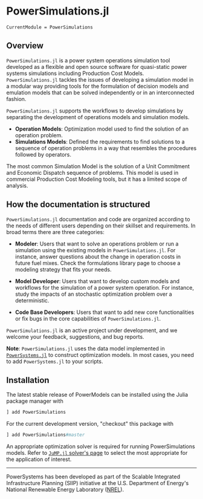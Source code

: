 # PowerSimulations.jl

```@meta
CurrentModule = PowerSimulations
```

## Overview

`PowerSimulations.jl` is a power system operations simulation tool developed as a flexible and open source software for quasi-static power systems simulations including Production Cost Models. `PowerSimulations.jl` tackles the issues of developing a simulation model in a modular way providing tools for the formulation of decision models and emulation models that can be solved independently or in an interconnected fashion.

`PowerSimulations.jl` supports the workflows to develop simulations by separating the development
of operations models and simulation models.

- **Operation Models**: Optimization model used to find the solution of an operation problem.
- **Simulations Models**: Defined the requirements to find solutions to a sequence of operation problems in a way that resembles the procedures followed by operators.

The most common Simulation Model is the solution of a Unit Commitment and Economic Dispatch sequence of problems. This model is used in commercial Production Cost Modeling tools, but it has a limited scope of analysis.

## How the documentation is structured

`PowerSimulations.jl` documentation and code are organized according to the needs of different users depending on their skillset and requirements. In broad terms there are three categories:

- **Modeler**: Users that want to solve an operations problem or run a simulation using the existing models in `PowerSimulations.jl`. For instance, answer questions about the change in operation costs in future fuel mixes. Check the formulations library page to choose a modeling strategy that fits your needs.

- **Model Developer**: Users that want to develop custom models and workflows for the simulation of a power system operation. For instance, study the impacts of an stochastic optimization problem over a deterministic.

- **Code Base Developers**: Users that want to add new core functionalities or fix bugs in the core capabilities of `PowerSimulations.jl`.

`PowerSimulations.jl` is an active project under development, and we welcome your feedback,
suggestions, and bug reports.

**Note**: `PowerSimulations.jl` uses the data model implemented in [`PowerSystems.jl`](https://github.com/NREL/PowerSystems.jl)
to construct optimization models. In most cases, you need to add `PowerSystems.jl` to your scripts.

## Installation

The latest stable release of PowerModels can be installed using the Julia package manager with

```julia
] add PowerSimulations
```

For the current development version, "checkout" this package with

```julia
] add PowerSimulations#master
```

An appropriate optimization solver is required for running PowerSimulations models. Refer to [`JuMP.jl` solver's page](https://jump.dev/JuMP.jl/stable/installation/#Install-a-solver) to select the most appropriate for the application of interest.

------------
PowerSystems has been developed as part of the Scalable Integrated Infrastructure Planning
(SIIP) initiative at the U.S. Department of Energy's National Renewable Energy
Laboratory ([NREL](https://www.nrel.gov/)).
